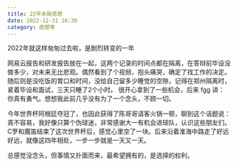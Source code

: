 ```yaml
---
title: 22年末尾感想
date: 2022-12-31 16:30
category: 感想等
---
```


2022年就这样匆匆过去啦，是剧烈转变的一年

<!--more-->

网易云报告和研发报告放在一起，这两个记录的时间点都在隔离，在答辩前毕设没做多少，对未来无比悲观。偶然看到了个视频，抱头痛哭，确定了找工作的决定。随后则是没吃饭的胃口和时间，没给自己留多少睡觉的空隙，记得在郑州隔离时，紧着毕设和面试，三天只睡了2个小时。
很开心拿到了一些机会，后来 fgg 讲：你真有勇气。想想我此前几乎没有为了一个念头，不顾一切。

今年世界杯阿根廷夺冠了，也因此获得了陈哥哥请客火锅一顿，聊到这个话题说：真不容易，我好像只算个伪球迷，非常感谢大一有机会进球队，认识这些朋友们。C罗和魔笛结束了这次世界杯后，感觉心里空了一块。后来沿着淮海中路走了好远好远，就像这四年相处，一步一步就是一天又一天。

总感觉没念头，但事情又扑面而来，最希望拥有的，是选择的权利。